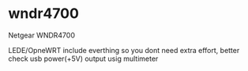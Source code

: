 # wndr4700
Netgear WNDR4700


LEDE/OpneWRT include everthing so you dont need extra effort, better check usb power(+5V) output usig multimeter
